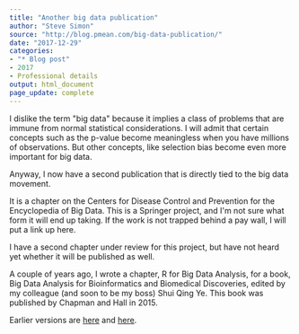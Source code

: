 ```yaml
---
title: "Another big data publication"
author: "Steve Simon"
source: "http://blog.pmean.com/big-data-publication/"
date: "2017-12-29"
categories:
- "* Blog post"
- 2017
- Professional details
output: html_document
page_update: complete
---
```


I dislike the term "big data" because it implies a class of problems that are immune from normal statistical considerations. I will admit that certain concepts such as the p-value become meaningless when you have millions of observations. But other concepts, like selection bias become even more important for big data.

Anyway, I now have a second publication that is directly tied to the big data movement. 

<!---More--->

It is a chapter on the Centers for Disease Control and Prevention for the Encyclopedia of Big Data. This is a Springer project, and I'm not sure what form it will end up taking. If the work is not trapped behind a pay wall, I will put a link up here.

I have a second chapter under review for this project, but have not heard yet whether it will be published as well.

A couple of years ago, I wrote a chapter, R for Big Data Analysis, for a book, Big Data Analysis for Bioinformatics and Biomedical Discoveries, edited by my colleague (and soon to be my boss) Shui Qing Ye. This book was published by Chapman and Hall in 2015.

 
Earlier versions are [here][sim1] and [here][sim2].
 
[sim1]: http://blog.pmean.com/big-data-publication/
[sim2]: http://new.pmean.com/big-data-publication/
 
